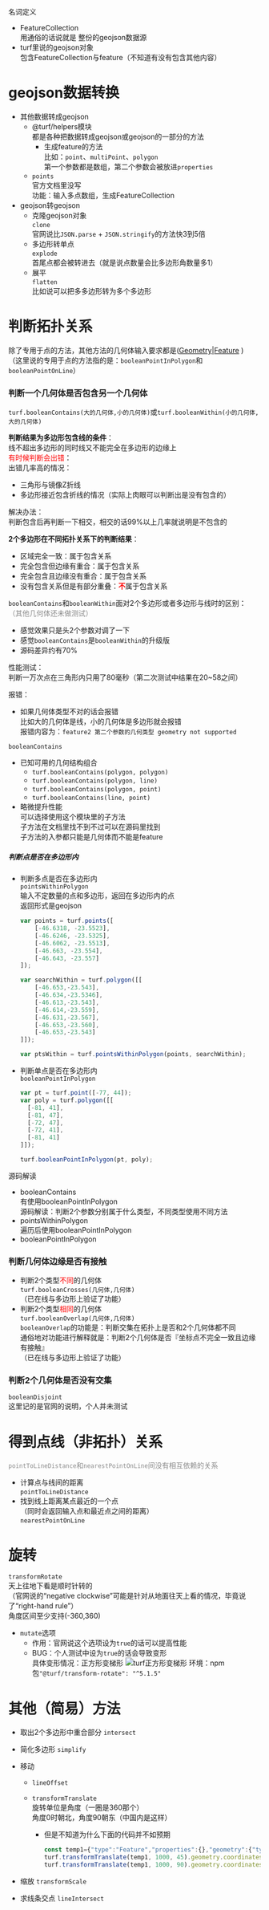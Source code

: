 名词定义

- FeatureCollection  
  用通俗的话说就是 整份的geojson数据源  
- turf里说的geojson对象  
  包含FeatureCollection与feature（不知道有没有包含其他内容）



# geojson数据转换

- 其他数据转成geojson
  - @turf/helpers模块  
    都是各种把数据转成geojson或geojson的一部分的方法  
    - 生成feature的方法  
      比如：`point`、`multiPoint`、`polygon`  
      第一个参数都是数组，第二个参数会被放进`properties`
  - `points`  
    官方文档里没写  
    功能：输入多点数组，生成FeatureCollection
- geojson转geojson
  - 克隆geojson对象  
    `clone`  
    官网说比`JSON.parse` + `JSON.stringify`的方法快3到5倍
  - 多边形转单点  
    `explode`  
    首尾点都会被转进去（就是说点数量会比多边形角数量多1）
  - 展平  
    `flatten`  
    比如说可以把多多边形转为多个多边形



# 判断拓扑关系

除了专用于点的方法，其他方法的几何体输入要求都是([Geometry](https://tools.ietf.org/html/rfc7946#section-3.1)|[Feature](https://tools.ietf.org/html/rfc7946#section-3.2) )  
（这里说的专用于点的方法指的是：`booleanPointInPolygon`和`booleanPointOnLine`）



### 判断一个几何体是否包含另一个几何体  

`turf.booleanContains(大的几何体,小的几何体)`或`turf.booleanWithin(小的几何体,大的几何体)`



**判断结果为多边形包含线的条件**：  
线不超出多边形的同时线又不能完全在多边形的边缘上  
<span style='color:red'>有时候判断会出错</span>：  
出错几率高的情况：

- 三角形与镜像Z折线
- 多边形接近包含折线的情况（实际上肉眼可以判断出是没有包含的）

解决办法：  
判断包含后再判断一下相交，相交的话99%以上几率就说明是不包含的





**2个多边形在不同拓扑关系下的判断结果**：

- 区域完全一致：属于包含关系
- 完全包含但边缘有重合：属于包含关系
- 完全包含且边缘没有重合：属于包含关系
- 没有包含关系但是有部分重叠：<b style='color:red'>不</b>属于包含关系





`booleanContains`和`booleanWithin`面对2个多边形或者多边形与线时的区别：  
<span style='opacity:.5'>（其他几何体还未做测试）</span>

- 感觉效果只是头2个参数对调了一下  
- 感觉`booleanContains`是`booleanWithin`的升级版
- 源码差异约有70%  





性能测试：  
判断一万次点在三角形内只用了80毫秒（第二次测试中结果在20~58之间）  



报错：

- 如果几何体类型不对的话会报错  
  比如大的几何体是线，小的几何体是多边形就会报错  
  报错内容为：`feature2 第二个参数的几何类型 geometry not supported`





`booleanContains`

- 已知可用的几何结构组合
  - `turf.booleanContains(polygon, polygon)`
  - `turf.booleanContains(polygon, line)`
  - `turf.booleanContains(polygon, point)`
  - `turf.booleanContains(line, point)`
- 略微提升性能  
  可以选择使用这个模块里的子方法  
  子方法在文档里找不到不过可以在源码里找到  
  子方法的入参都只能是几何体而不能是feature







##### 判断点是否在多边形内

- 判断多点是否在多边形内  
  `pointsWithinPolygon`  
  输入不定数量的点和多边形，返回在多边形内的点  
  返回形式是geojson

  ```js
  var points = turf.points([
      [-46.6318, -23.5523],
      [-46.6246, -23.5325],
      [-46.6062, -23.5513],
      [-46.663, -23.554],
      [-46.643, -23.557]
  ]);
  
  var searchWithin = turf.polygon([[
      [-46.653,-23.543],
      [-46.634,-23.5346],
      [-46.613,-23.543],
      [-46.614,-23.559],
      [-46.631,-23.567],
      [-46.653,-23.560],
      [-46.653,-23.543]
  ]]);
  
  var ptsWithin = turf.pointsWithinPolygon(points, searchWithin);
  ```

- 判断单点是否在多边形内  
  `booleanPointInPolygon`  

  ```js
  var pt = turf.point([-77, 44]);
  var poly = turf.polygon([[
    [-81, 41],
    [-81, 47],
    [-72, 47],
    [-72, 41],
    [-81, 41]
  ]]);
  
  turf.booleanPointInPolygon(pt, poly);
  ```

源码解读

- booleanContains  
  有使用booleanPointInPolygon  
  源码解读：判断2个参数分别属于什么类型，不同类型使用不同方法
- pointsWithinPolygon  
  遍历后使用booleanPointInPolygon
- booleanPointInPolygon  







### 判断几何体边缘是否有接触

- 判断2个类型<span style='color:red'>不同</span>的几何体  
  `turf.booleanCrosses(几何体,几何体)`  
  （已在线与多边形上验证了功能）
- 判断2个类型<span style='color:red'>相同</span>的几何体  
  `turf.booleanOverlap(几何体,几何体)`  
  `booleanOverlap`的功能是：判断交集在拓扑上是否和2个几何体都不同  
  通俗地对功能进行解释就是：判断2个几何体是否『坐标点不完全一致且边缘有接触』  
  （已在线与多边形上验证了功能）



### 判断2个几何体是否没有交集  

`booleanDisjoint`  
这里记的是官网的说明，个人并未测试





# 得到点线（非拓扑）关系

<span style='opacity:.5'>`pointToLineDistance`和`nearestPointOnLine`间没有相互依赖的关系</span>

- 计算点与线间的距离  
  `pointToLineDistance`
- 找到线上距离某点最近的一个点  
  （同时会返回输入点和最近点之间的距离）  
  `nearestPointOnLine`



# 旋转

 `transformRotate`  
天上往地下看是顺时针转的  
（官网说的“negative clockwise”可能是针对从地面往天上看的情况，毕竟说了“right-hand rule”）  
角度区间至少支持(-360,360)  

- `mutate`选项  
  - 作用：官网说这个选项设为`true`的话可以提高性能  
  - BUG：个人测试中设为`true`的话会导致变形  
    具体变形情况：正方形变梯形  ![turf正方形变梯形](../图片/turf正方形变梯形.png)
    环境：npm包`"@turf/transform-rotate": "^5.1.5"`



# 其他（简易）方法

- 取出2个多边形中重合部分 `intersect`
- 简化多边形 `simplify`
- 移动
  - `lineOffset`
  - `transformTranslate`  
    旋转单位是角度（一圈是360那个）  
    角度0时朝北，角度90朝东（中国内是这样）  
  
    - 但是不知道为什么下面的代码并不如预期  
  
      ```js
      const temp1={"type":"Feature","properties":{},"geometry":{"type":"Point","coordinates":[120,80]}}
      turf.transformTranslate(temp1, 1000, 45).geometry.coordinates // [178.01631958267922, 86.35915527648773]
      turf.transformTranslate(temp1, 1000, 90).geometry.coordinates // [171.7897956550686, 80]
      ```
  
      
- 缩放 `transformScale`
- 求线条交点 `lineIntersect`